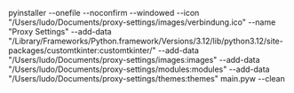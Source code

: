 pyinstaller --onefile --noconfirm --windowed --icon "/Users/ludo/Documents/proxy-settings/images/verbindung.ico" --name "Proxy Settings" --add-data "/Library/Frameworks/Python.framework/Versions/3.12/lib/python3.12/site-packages/customtkinter:customtkinter/" --add-data "/Users/ludo/Documents/proxy-settings/images:images" --add-data "/Users/ludo/Documents/proxy-settings/modules:modules" --add-data "/Users/ludo/Documents/proxy-settings/themes:themes" main.pyw --clean